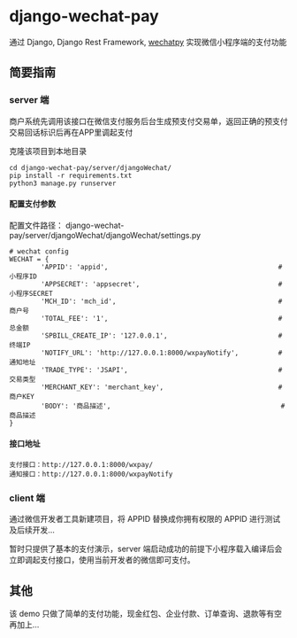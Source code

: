 # django-wechat-pay
通过 Django, Django Rest Framework, [wechatpy](https://github.com/jxtech/wechatpy) 实现微信小程序端的支付功能

## 简要指南

### server 端
商户系统先调用该接口在微信支付服务后台生成预支付交易单，返回正确的预支付交易回话标识后再在APP里调起支付

克隆该项目到本地目录
```
cd django-wechat-pay/server/djangoWechat/
pip install -r requirements.txt
python3 manage.py runserver
```

#### 配置支付参数
配置文件路径：
django-wechat-pay/server/djangoWechat/djangoWechat/settings.py

```
# wechat config
WECHAT = {
        'APPID': 'appid',                                           # 小程序ID
        'APPSECRET': 'appsecret',			                        # 小程序SECRET
        'MCH_ID': 'mch_id',                                         # 商户号
        'TOTAL_FEE': '1',                                           # 总金额
        'SPBILL_CREATE_IP': '127.0.0.1',                            # 终端IP
        'NOTIFY_URL': 'http://127.0.0.1:8000/wxpayNotify',          # 通知地址
        'TRADE_TYPE': 'JSAPI',                                      # 交易类型
        'MERCHANT_KEY': 'merchant_key',                             # 商户KEY
        'BODY': '商品描述',                                           # 商品描述
}
```

#### 接口地址
    支付接口：http://127.0.0.1:8000/wxpay/
    通知接口：http://127.0.0.1:8000/wxpayNotify

### client 端
通过微信开发者工具新建项目，将 APPID 替换成你拥有权限的 APPID 进行测试及后续开发…

暂时只提供了基本的支付演示，server 端启动成功的前提下小程序载入编译后会立即调起支付接口，使用当前开发者的微信即可支付。

## 其他
该 demo 只做了简单的支付功能，现金红包、企业付款、订单查询、退款等有空再加上…
   